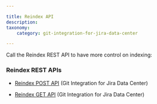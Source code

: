 ```yaml
---

title: Reindex API
description:
taxonomy:
    category: git-integration-for-jira-data-center

---
```

Call the Reindex REST API to have more control on indexing:

### Reindex REST APIs

*   [Reindex POST API](/git-integration-for-jira-data-center/reindex-post-api-gij-self-managed/) (Git Integration for Jira Data Center)

*   [Reindex GET API](/git-integration-for-jira-data-center/reindex-get-api-gij-self-managed/) (Git Integration for Jira Data Center)

